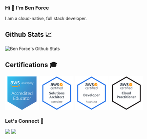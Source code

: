 ### Hi 👋 I'm Ben Force

I am a cloud-native, full stack developer.

<!--
**theBenForce/theBenForce** is a ✨ _special_ ✨ repository because its `README.md` (this file) appears on your GitHub profile.

Here are some ideas to get you started:

- 🔭 I’m currently working on ...
- 🌱 I’m currently learning ...
- 👯 I’m looking to collaborate on ...
- 🤔 I’m looking for help with ...
- 💬 Ask me about ...
- 📫 How to reach me: ...
- 😄 Pronouns: ...
- ⚡ Fun fact: ...
-->


## Github Stats 📈

![Ben Force's Github Stats](https://github-readme-stats.vercel.app/api?username=theBenForce)

## Certifications 🎓

[![AWS Academy Accredited Educator](images/AWS-Academy-Accredited-Educator-Badge.png)](https://www.credly.com/badges/8e6dd65a-1e2a-40c5-818e-b9c2da7cc1a8/public_url)
[![AWS Certified Solutions Architect – Associate](images/AWS-SolArchitect-Associate-2020.png)](https://www.credly.com/badges/32e978fb-28d0-44d5-abd2-f6d15a707a8a/public_url)
[![AWS Certified Developer – Associate](images/AWS-Developer-Associate-2020.png)](https://www.credly.com/badges/2820faa8-7076-47d5-ac6a-ee6b0abc015f/public_url)
[![AWS Certified Cloud Practitioner](images/AWS-CloudPractitioner-2020.png)](https://www.credly.com/badges/673c6ebf-5dcb-46b1-aab8-47f3edbffbff/public_url)


### Let's Connect 🔗

[![](https://img.shields.io/badge/linkedin-%230077B5.svg?&style=for-the-badge&logo=linkedin&logoColor=white0e76a8)](https://www.linkedin.com/in/benforce/)
[![](https://img.shields.io/badge/twitter-%230077B5.svg?&style=for-the-badge&logo=twitter&logoColor=white&color=00acee)](https://twitter.com/thebenforce) 
